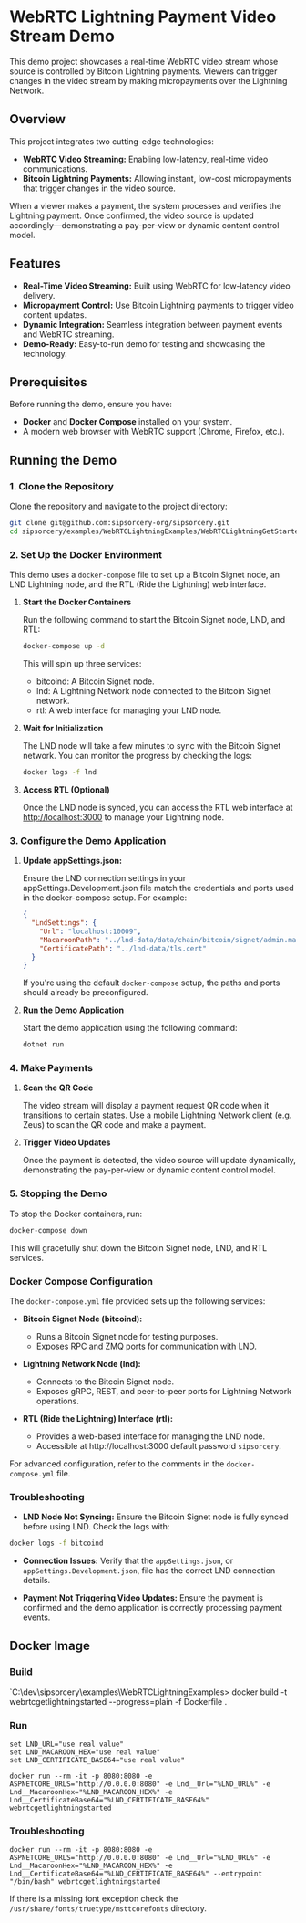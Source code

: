 ﻿# WebRTC Lightning Payment Video Stream Demo

This demo project showcases a real-time WebRTC video stream whose source is controlled by Bitcoin Lightning payments. Viewers can trigger changes in the video stream by making micropayments over the Lightning Network.

## Overview

This project integrates two cutting-edge technologies:
- **WebRTC Video Streaming:** Enabling low-latency, real-time video communications.
- **Bitcoin Lightning Payments:** Allowing instant, low-cost micropayments that trigger changes in the video source.

When a viewer makes a payment, the system processes and verifies the Lightning payment. Once confirmed, the video source is updated accordingly—demonstrating a pay-per-view or dynamic content control model.

## Features

- **Real-Time Video Streaming:** Built using WebRTC for low-latency video delivery.
- **Micropayment Control:** Use Bitcoin Lightning payments to trigger video content updates.
- **Dynamic Integration:** Seamless integration between payment events and WebRTC streaming.
- **Demo-Ready:** Easy-to-run demo for testing and showcasing the technology.

## Prerequisites

Before running the demo, ensure you have:
- **Docker** and **Docker Compose** installed on your system.
- A modern web browser with WebRTC support (Chrome, Firefox, etc.).

## Running the Demo

### 1. Clone the Repository

Clone the repository and navigate to the project directory:

```bash
git clone git@github.com:sipsorcery-org/sipsorcery.git
cd sipsorcery/examples/WebRTCLightningExamples/WebRTCLightningGetStarted
```

### 2. Set Up the Docker Environment

This demo uses a `docker-compose` file to set up a Bitcoin Signet node, an LND Lightning node, and the RTL (Ride the Lightning) web interface.

1. **Start the Docker Containers**

    Run the following command to start the Bitcoin Signet node, LND, and RTL:

    ```bash
    docker-compose up -d
    ```

    This will spin up three services:

    - bitcoind: A Bitcoin Signet node.
    - lnd: A Lightning Network node connected to the Bitcoin Signet network.
    - rtl: A web interface for managing your LND node.

2. **Wait for Initialization**

    The LND node will take a few minutes to sync with the Bitcoin Signet network. You can monitor the progress by checking the logs:

    ```bash
    docker logs -f lnd
    ```

3. **Access RTL (Optional)**

    Once the LND node is synced, you can access the RTL web interface at [http://localhost:3000](http://localhost:3000) to manage your Lightning node.

### 3. Configure the Demo Application

1. **Update appSettings.json:**

    Ensure the LND connection settings in your appSettings.Development.json file match the credentials and ports used in the docker-compose setup. For example:

    ```json
    {
      "LndSettings": {
        "Url": "localhost:10009",
        "MacaroonPath": "../lnd-data/data/chain/bitcoin/signet/admin.macaroon",
        "CertificatePath": "../lnd-data/tls.cert"
      }
    }
    ```

    If you're using the default `docker-compose` setup, the paths and ports should already be preconfigured.

2. **Run the Demo Application**

    Start the demo application using the following command:

    ```bash
    dotnet run
    ```

### 4. Make Payments

1. **Scan the QR Code**

    The video stream will display a payment request QR code when it transitions to certain states. Use a mobile Lightning Network client (e.g. Zeus) to scan the QR code and make a payment.

2. **Trigger Video Updates**

    Once the payment is detected, the video source will update dynamically, demonstrating the pay-per-view or dynamic content control model.

### 5. Stopping the Demo

To stop the Docker containers, run:

```bash
docker-compose down
```

This will gracefully shut down the Bitcoin Signet node, LND, and RTL services.

### Docker Compose Configuration

The `docker-compose.yml` file provided sets up the following services:

- **Bitcoin Signet Node (bitcoind):**

  - Runs a Bitcoin Signet node for testing purposes.
  - Exposes RPC and ZMQ ports for communication with LND.

- **Lightning Network Node (lnd):**

  - Connects to the Bitcoin Signet node.
  - Exposes gRPC, REST, and peer-to-peer ports for Lightning Network operations.

- **RTL (Ride the Lightning) Interface (rtl):**

   - Provides a web-based interface for managing the LND node.
   - Accessible at http://localhost:3000 default password `sipsorcery`.

For advanced configuration, refer to the comments in the `docker-compose.yml` file.

### Troubleshooting

- **LND Node Not Syncing:** Ensure the Bitcoin Signet node is fully synced before using LND. Check the logs with:

```bash
docker logs -f bitcoind
```

 - **Connection Issues:** Verify that the `appSettings.json`, or `appSettings.Development.json`, file has the correct LND connection details.

 - **Payment Not Triggering Video Updates:** Ensure the payment is confirmed and the demo application is correctly processing payment events.

## Docker Image

### Build

`C:\dev\sipsorcery\examples\WebRTCLightningExamples> docker build -t webrtcgetlightningstarted --progress=plain -f Dockerfile .

### Run

```
set LND_URL="use real value"
set LND_MACAROON_HEX="use real value"
set LND_CERTIFICATE_BASE64="use real value"
```

`docker run --rm -it -p 8080:8080 -e ASPNETCORE_URLS="http://0.0.0.0:8080" -e Lnd__Url="%LND_URL%" -e Lnd__MacaroonHex="%LND_MACAROON_HEX%" -e Lnd__CertificateBase64="%LND_CERTIFICATE_BASE64%" webrtcgetlightningstarted`

### Troubleshooting

`docker run --rm -it -p 8080:8080 -e ASPNETCORE_URLS="http://0.0.0.0:8080" -e Lnd__Url="%LND_URL%" -e Lnd__MacaroonHex="%LND_MACAROON_HEX%" -e Lnd__CertificateBase64="%LND_CERTIFICATE_BASE64%" --entrypoint "/bin/bash" webrtcgetlightningstarted`

If there is a missing font exception check the `/usr/share/fonts/truetype/msttcorefonts` directory.
